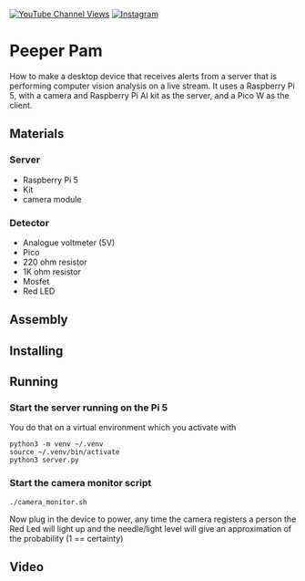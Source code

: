 [![YouTube Channel Views](https://img.shields.io/youtube/channel/views/UCz5BOU9J9pB_O0B8-rDjCWQ?style=flat&logo=youtube&logoColor=red&labelColor=white&color=ffed53)](https://www.youtube.com/channel/UCz5BOU9J9pB_O0B8-rDjCWQ) [![Instagram](https://img.shields.io/github/stars/veebch?style=flat&logo=github&logoColor=black&labelColor=white&color=ffed53)](https://www.instagram.com/v_e_e_b/)

# Peeper Pam

How to make a desktop device that receives alerts from a server that is performing computer vision analysis on a live stream. It uses a Raspberry Pi 5, with a camera and Raspberry Pi AI kit as the server, and a Pico W as the client.

##  Materials
### Server 
- Raspberry Pi 5
- Kit
- camera module 

### Detector
- Analogue voltmeter (5V)
- Pico
- 220 ohm resistor
- 1K ohm resistor
- Mosfet
- Red LED

## Assembly

## Installing

## Running

### Start the server running on the Pi 5
You do that on a virtual environment which you activate with
```
python3 -m venv ~/.venv
source ~/.venv/bin/activate
python3 server.py
```
### Start the camera monitor script
```
./camera_monitor.sh
```

Now plug in the device to power, any time the camera registers a person the Red Led will light up and the needle/light level will give an approximation of the probability (1 == certainty)

## Video
